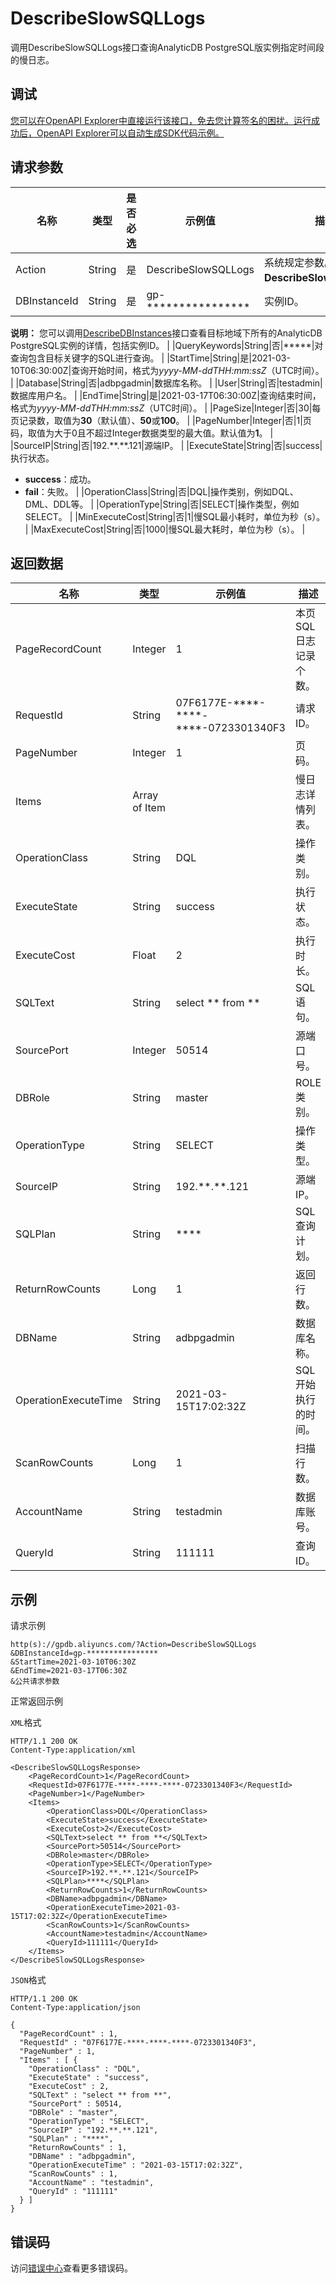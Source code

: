 # DescribeSlowSQLLogs

调用DescribeSlowSQLLogs接口查询AnalyticDB PostgreSQL版实例指定时间段的慢日志。

## 调试

[您可以在OpenAPI Explorer中直接运行该接口，免去您计算签名的困扰。运行成功后，OpenAPI Explorer可以自动生成SDK代码示例。](https://api.aliyun.com/#product=gpdb&api=DescribeSlowSQLLogs&type=RPC&version=2016-05-03)

## 请求参数

|名称|类型|是否必选|示例值|描述|
|--|--|----|---|--|
|Action|String|是|DescribeSlowSQLLogs|系统规定参数。取值：**DescribeSlowSQLLogs**。 |
|DBInstanceId|String|是|gp-\*\*\*\*\*\*\*\*\*\*\*\*\*\*\*\*|实例ID。

 **说明：** 您可以调用[DescribeDBInstances](~~86911~~)接口查看目标地域下所有的AnalyticDB PostgreSQL实例的详情，包括实例ID。 |
|QueryKeywords|String|否|\*\*\*\*\*|对查询包含目标关键字的SQL进行查询。 |
|StartTime|String|是|2021-03-10T06:30:00Z|查询开始时间，格式为*yyyy-MM-ddTHH:mm:ssZ*（UTC时间）。 |
|Database|String|否|adbpgadmin|数据库名称。 |
|User|String|否|testadmin|数据库用户名。 |
|EndTime|String|是|2021-03-17T06:30:00Z|查询结束时间，格式为*yyyy-MM-ddTHH:mm:ssZ*（UTC时间）。 |
|PageSize|Integer|否|30|每页记录数，取值为**30**（默认值）、**50**或**100**。 |
|PageNumber|Integer|否|1|页码，取值为大于0且不超过Integer数据类型的最大值。默认值为**1**。 |
|SourceIP|String|否|192.\*\*.\*\*.121|源端IP。 |
|ExecuteState|String|否|success|执行状态。

 -   **success**：成功。
-   **fail**：失败。 |
|OperationClass|String|否|DQL|操作类别，例如DQL、DML、DDL等。 |
|OperationType|String|否|SELECT|操作类型，例如SELECT。 |
|MinExecuteCost|String|否|1|慢SQL最小耗时，单位为秒（s）。 |
|MaxExecuteCost|String|否|1000|慢SQL最大耗时，单位为秒（s）。 |

## 返回数据

|名称|类型|示例值|描述|
|--|--|---|--|
|PageRecordCount|Integer|1|本页SQL日志记录个数。 |
|RequestId|String|07F6177E-\*\*\*\*-\*\*\*\*-\*\*\*\*-0723301340F3|请求ID。 |
|PageNumber|Integer|1|页码。 |
|Items|Array of Item| |慢日志详情列表。 |
|OperationClass|String|DQL|操作类别。 |
|ExecuteState|String|success|执行状态。 |
|ExecuteCost|Float|2|执行时长。 |
|SQLText|String|select \*\* from \*\*|SQL语句。 |
|SourcePort|Integer|50514|源端口号。 |
|DBRole|String|master|ROLE类别。 |
|OperationType|String|SELECT|操作类型。 |
|SourceIP|String|192.\*\*.\*\*.121|源端IP。 |
|SQLPlan|String|\*\*\*\*|SQL查询计划。 |
|ReturnRowCounts|Long|1|返回行数。 |
|DBName|String|adbpgadmin|数据库名称。 |
|OperationExecuteTime|String|2021-03-15T17:02:32Z|SQL开始执行的时间。 |
|ScanRowCounts|Long|1|扫描行数。 |
|AccountName|String|testadmin|数据库账号。 |
|QueryId|String|111111|查询ID。 |

## 示例

请求示例

```
http(s)://gpdb.aliyuncs.com/?Action=DescribeSlowSQLLogs
&DBInstanceId=gp-****************
&StartTime=2021-03-10T06:30Z
&EndTime=2021-03-17T06:30Z
&公共请求参数
```

正常返回示例

`XML`格式

```
HTTP/1.1 200 OK
Content-Type:application/xml

<DescribeSlowSQLLogsResponse>
    <PageRecordCount>1</PageRecordCount>
    <RequestId>07F6177E-****-****-****-0723301340F3</RequestId>
    <PageNumber>1</PageNumber>
    <Items>
        <OperationClass>DQL</OperationClass>
        <ExecuteState>success</ExecuteState>
        <ExecuteCost>2</ExecuteCost>
        <SQLText>select ** from **</SQLText>
        <SourcePort>50514</SourcePort>
        <DBRole>master</DBRole>
        <OperationType>SELECT</OperationType>
        <SourceIP>192.**.**.121</SourceIP>
        <SQLPlan>****</SQLPlan>
        <ReturnRowCounts>1</ReturnRowCounts>
        <DBName>adbpgadmin</DBName>
        <OperationExecuteTime>2021-03-15T17:02:32Z</OperationExecuteTime>
        <ScanRowCounts>1</ScanRowCounts>
        <AccountName>testadmin</AccountName>
        <QueryId>111111</QueryId>
    </Items>
</DescribeSlowSQLLogsResponse>
```

`JSON`格式

```
HTTP/1.1 200 OK
Content-Type:application/json

{
  "PageRecordCount" : 1,
  "RequestId" : "07F6177E-****-****-****-0723301340F3",
  "PageNumber" : 1,
  "Items" : [ {
    "OperationClass" : "DQL",
    "ExecuteState" : "success",
    "ExecuteCost" : 2,
    "SQLText" : "select ** from **",
    "SourcePort" : 50514,
    "DBRole" : "master",
    "OperationType" : "SELECT",
    "SourceIP" : "192.**.**.121",
    "SQLPlan" : "****",
    "ReturnRowCounts" : 1,
    "DBName" : "adbpgadmin",
    "OperationExecuteTime" : "2021-03-15T17:02:32Z",
    "ScanRowCounts" : 1,
    "AccountName" : "testadmin",
    "QueryId" : "111111"
  } ]
}
```

## 错误码

访问[错误中心](https://error-center.aliyun.com/status/product/gpdb)查看更多错误码。

